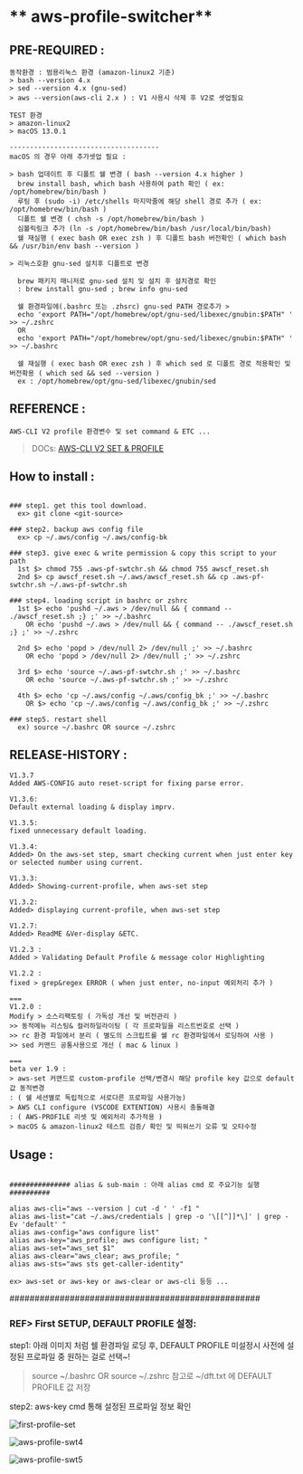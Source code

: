 # ** aws-profile-switcher**

## PRE-REQUIRED :

```
동작환경 : 범용리눅스 환경 (amazon-linux2 기준)
> bash --version 4.x
> sed --version 4.x (gnu-sed)
> aws --version(aws-cli 2.x ) : V1 사용시 삭제 후 V2로 셋업필요

TEST 환경
> amazon-linux2
> macOS 13.0.1

-------------------------------------
macOS 의 경우 아래 추가셋업 필요 :

> bash 업데이트 후 디폴트 쉘 변경 ( bash --version 4.x higher )
  brew install bash, which bash 사용하여 path 확인 ( ex: /opt/homebrew/bin/bash )
  루팅 후 (sudo -i) /etc/shells 마지막줄에 해당 shell 경로 추가 ( ex: /opt/homebrew/bin/bash )
  디폴트 쉘 변경 ( chsh -s /opt/homebrew/bin/bash )
  심볼릭링크 추가 (ln -s /opt/homebrew/bin/bash /usr/local/bin/bash)
  쉘 재실행 ( exec bash OR exec zsh ) 후 디폴트 bash 버전확인 ( which bash && /usr/bin/env bash --version )

> 리눅스호환 gnu-sed 설치후 디폴트로 변경

  brew 패키지 매니저로 gnu-sed 설치 및 설치 후 설치경로 확인
  : brew install gnu-sed ; brew info gnu-sed

  쉘 환경파일에(.bashrc 또는 .zhsrc) gnu-sed PATH 경로추가 > 
  echo 'export PATH="/opt/homebrew/opt/gnu-sed/libexec/gnubin:$PATH" ' >> ~/.zshrc
  OR
  echo 'export PATH="/opt/homebrew/opt/gnu-sed/libexec/gnubin:$PATH" ' >> ~/.bashrc

  쉘 재실행 ( exec bash OR exec zsh ) 후 which sed 로 디폴트 경로 적용확인 및 버전확용 ( which sed && sed --version )
  ex : /opt/homebrew/opt/gnu-sed/libexec/gnubin/sed

```
## REFERENCE :
```
AWS-CLI V2 profile 환경변수 및 set command & ETC ... 
```
> DOCs: [AWS-CLI V2 SET & PROFILE](https://awscli.amazonaws.com/v2/documentation/api/latest/reference/configure/set.html)

## How to install :

```

### step1. get this tool download.
  ex> git clone <git-source>

### step2. backup aws config file
  ex> cp ~/.aws/config ~/.aws/config-bk

### step3. give exec & write permission & copy this script to your path 
  1st $> chmod 755 .aws-pf-swtchr.sh && chmod 755 awscf_reset.sh 
  2nd $> cp awscf_reset.sh ~/.aws/awscf_reset.sh && cp .aws-pf-swtchr.sh ~/.aws-pf-swtchr.sh 

### step4. loading script in bashrc or zshrc 
  1st $> echo 'pushd ~/.aws > /dev/null && { command -- ./awscf_reset.sh ;} ;' >> ~/.bashrc 
    OR echo 'pushd ~/.aws > /dev/null && { command -- ./awscf_reset.sh ;} ;' >> ~/.zshrc

  2nd $> echo 'popd > /dev/null 2> /dev/null ;' >> ~/.bashrc 
    OR echo 'popd > /dev/null 2> /dev/null ;' >> ~/.zshrc

  3rd $> echo 'source ~/.aws-pf-swtchr.sh ;' >> ~/.bashrc 
    OR echo 'source ~/.aws-pf-swtchr.sh ;' >> ~/.zshrc
  
  4th $> echo 'cp ~/.aws/config ~/.aws/config_bk ;' >> ~/.bashrc 
    OR $> echo 'cp ~/.aws/config ~/.aws/config_bk ;' >> ~/.zshrc

### step5. restart shell 
  ex) source ~/.bashrc OR source ~/.zshrc

```
## RELEASE-HISTORY  :

```
V1.3.7
Added AWS-CONFIG auto reset-script for fixing parse error.

V1.3.6: 
Default external loading & display imprv.

V1.3.5: 
fixed unnecessary default loading.

V1.3.4: 
Added> On the aws-set step, smart checking current when just enter key or selected number using current.

V1.3.3: 
Added> Showing-current-profile, when aws-set step

V1.3.2: 
Added> displaying current-profile, when aws-set step

V1.2.7: 
Added> ReadME &Ver-display &ETC.

V1.2.3 :
Added > Validating Default Profile & message color Highlighting 

V1.2.2 :
fixed > grep&regex ERROR ( when just enter, no-input 예외처리 추가 )

===
V1.2.0 : 
Modify > 소스리팩토링 ( 가독성 개선 및 버전관리 )
>> 동적메뉴 리스팅& 컬러하일라이팅 ( 각 프로파일을 리스트번호로 선택 )
>> rc 환경 파일에서 분리 ( 별도의 스크립트를 쉘 rc 환경파일에서 로딩하여 사용 )
>> sed 커맨드 공통사용으로 개선 ( mac & linux )

===
beta ver 1.9 :
> aws-set 커맨드로 custom-profile 선택/변경시 해당 profile key 값으로 default 값 동적변경 
: ( 쉘 세션별로 독립적으로 서로다른 프로파일 사용가능)
> AWS CLI configure (VSCODE EXTENTION) 사용시 충돌해결
: ( AWS-PROFILE 리셋 및 예외처리 추가적용 ) 
> macOS & amazon-linux2 테스트 검증/ 확인 및 띄워쓰기 오류 및 오타수정

```
## Usage :

```

############### alias & sub-main : 아래 alias cmd 로 주요기능 실행 ##########

alias aws-cli="aws --version | cut -d ' ' -f1 "
alias aws-list="cat ~/.aws/credentials | grep -o '\[[^]]*\]' | grep -Ev 'default' "
alias aws-config="aws configure list"
alias aws-key="aws_profile; aws configure list; "
alias aws-set="aws_set $1"
alias aws-clear="aws_clear; aws_profile; "
alias aws-sts="aws sts get-caller-identity"

ex> aws-set or aws-key or aws-clear or aws-cli 등등 ... 

```

##################################################
### REF> First SETUP, DEFAULT PROFILE 설정:
step1: 
아래 이미지 처럼 쉘 환경파일 로딩 후, DEFAULT PROFILE 미설정시 사전에 설정된 프로파일 중 원하는 걸로 선택~!

> source ~/.bashrc OR source ~/.zshrc
> 참고로 ~/dft.txt 에 DEFAULT PROFILE 값 저장

step2: 
aws-key cmd 통해 설정된 프로파일 정보 확인

![first-profile-set](./cap3-v1.3.6.png)

![aws-profile-swt4](https://user-images.githubusercontent.com/6235318/205489690-c2bda6bc-285e-4fd6-8496-d2a18c9540a5.png)

![aws-profile-swt5](./aws-profile-swt5.jpeg)
